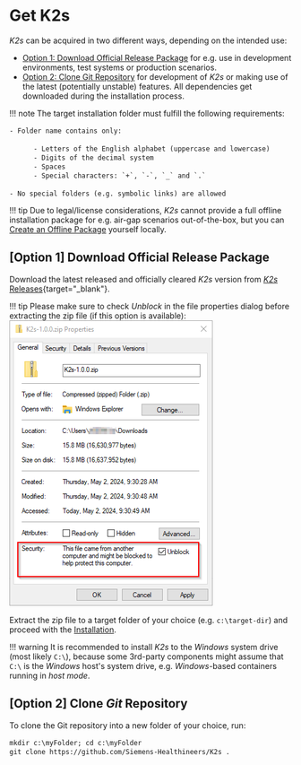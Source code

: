 <!--
SPDX-FileCopyrightText: © 2023 Siemens Healthcare GmbH

SPDX-License-Identifier: MIT
-->

# Get K2s
*K2s* can be acquired in two different ways, depending on the intended use:

- [Option 1: Download Official Release Package](#option-1-download-official-release-package) for e.g. use in development environments, test systems or production scenarios.
- [Option 2: Clone Git Repository](#option-2-clone-git-repository) for development of *K2s* or making use of the latest (potentially unstable) features. All dependencies get downloaded during the installation process.

!!! note
    The target installation folder must fulfill the following requirements:

    - Folder name contains only:

          - Letters of the English alphabet (uppercase and lowercase)
          - Digits of the decimal system
          - Spaces
          - Special characters: `+`, `-`, `_` and `.`

    - No special folders (e.g. symbolic links) are allowed

!!! tip
    Due to legal/license considerations, *K2s* cannot provide a full offline installation package for e.g. air-gap scenarios out-of-the-box, but you can [Create an Offline Package](create-offline-package.md) yourself locally.

## \[Option 1\] Download Official Release Package
Download the latest released and officially cleared *K2s* version from [*K2s* Releases](https://github.com/Siemens-Healthineers/K2s/releases){target="_blank"}.

!!! tip
    Please make sure to check *Unblock* in the file properties dialog before extracting the zip file (if this option is available):<br/>
    ![Unblock Zip Package](assets/UnblockZipPackage.png)

Extract the zip file to a target folder of your choice (e.g. `c:\target-dir`) and proceed with the [Installation](installation.md).

!!! warning
    It is recommended to install *K2s* to the *Windows* system drive (most likely `C:\`), because some 3rd-party components might assume that `C:\` is the *Windows* host's system drive, e.g. *Windows*-based containers running in *host mode*.

## \[Option 2\] Clone *Git* Repository
To clone the Git repository into a new folder of your choice, run:
```console
mkdir c:\myFolder; cd c:\myFolder
git clone https://github.com/Siemens-Healthineers/K2s .
```